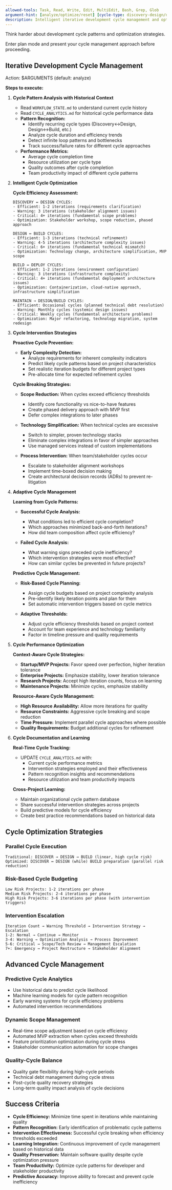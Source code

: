 ```yaml
---
allowed-tools: Task, Read, Write, Edit, MultiEdit, Bash, Grep, Glob
argument-hint: [analyze/optimize/reset] [cycle-type: discovery-design/design-build/build-deploy/maintain-design]
description: Intelligent iterative development cycle management and optimization
---
```


Think harder about development cycle patterns and optimization strategies.

Enter plan mode and present your cycle management approach before proceeding.

## Iterative Development Cycle Management

Action: $ARGUMENTS (default: analyze)

**Steps to execute:**

1. **Cycle Pattern Analysis with Historical Context**
   - Read `WORKFLOW_STATE.md` to understand current cycle history
   - Read `CYCLE_ANALYTICS.md` for historical cycle performance data
   - **Pattern Recognition:**
     - Identify recurring cycle types (Discovery↔Design, Design↔Build, etc.)
     - Analyze cycle duration and efficiency trends
     - Detect infinite loop patterns and bottlenecks
     - Track success/failure rates for different cycle approaches
   - **Performance Metrics:**
     - Average cycle completion time
     - Resource utilization per cycle type
     - Quality outcomes after cycle completion
     - Team productivity impact of different cycle patterns

2. **Intelligent Cycle Optimization**

   **Cycle Efficiency Assessment:**
   ```
   DISCOVERY ↔ DESIGN CYCLES:
   - Efficient: 1-2 iterations (requirements clarification)
   - Warning: 3 iterations (stakeholder alignment issues)
   - Critical: 4+ iterations (fundamental scope problems)
   - Optimization: Stakeholder workshop, scope reduction, phased approach
   
   DESIGN ↔ BUILD CYCLES:
   - Efficient: 1-3 iterations (technical refinement)
   - Warning: 4-5 iterations (architecture complexity issues)
   - Critical: 6+ iterations (fundamental technical mismatch)
   - Optimization: Technology change, architecture simplification, MVP scope
   
   BUILD ↔ DEPLOY CYCLES:
   - Efficient: 1-2 iterations (environment configuration)
   - Warning: 3 iterations (infrastructure complexity)
   - Critical: 4+ iterations (fundamental deployment architecture issues)
   - Optimization: Containerization, cloud-native approach, infrastructure simplification
   
   MAINTAIN → DESIGN/BUILD CYCLES:
   - Efficient: Occasional cycles (planned technical debt resolution)
   - Warning: Monthly cycles (systemic design issues)
   - Critical: Weekly cycles (fundamental architecture problems)
   - Optimization: Major refactoring, technology migration, system redesign
   ```

3. **Cycle Intervention Strategies**

   **Proactive Cycle Prevention:**
   - **Early Complexity Detection:**
     - Analyze requirements for inherent complexity indicators
     - Predict likely cycle patterns based on project characteristics
     - Set realistic iteration budgets for different project types
     - Pre-allocate time for expected refinement cycles
   
   **Cycle Breaking Strategies:**
   - **Scope Reduction:** When cycles exceed efficiency thresholds
     - Identify core functionality vs nice-to-have features
     - Create phased delivery approach with MVP first
     - Defer complex integrations to later phases
   
   - **Technology Simplification:** When technical cycles are excessive
     - Switch to simpler, proven technology stacks
     - Eliminate complex integrations in favor of simpler approaches
     - Use managed services instead of custom implementations
   
   - **Process Intervention:** When team/stakeholder cycles occur
     - Escalate to stakeholder alignment workshops
     - Implement time-boxed decision making
     - Create architectural decision records (ADRs) to prevent re-litigation

4. **Adaptive Cycle Management**

   **Learning from Cycle Patterns:**
   - **Successful Cycle Analysis:**
     - What conditions led to efficient cycle completion?
     - Which approaches minimized back-and-forth iterations?
     - How did team composition affect cycle efficiency?
   
   - **Failed Cycle Analysis:**
     - What warning signs preceded cycle inefficiency?
     - Which intervention strategies were most effective?
     - How can similar cycles be prevented in future projects?
   
   **Predictive Cycle Management:**
   - **Risk-Based Cycle Planning:**
     - Assign cycle budgets based on project complexity analysis
     - Pre-identify likely iteration points and plan for them
     - Set automatic intervention triggers based on cycle metrics
   
   - **Adaptive Thresholds:**
     - Adjust cycle efficiency thresholds based on project context
     - Account for team experience and technology familiarity
     - Factor in timeline pressure and quality requirements

5. **Cycle Performance Optimization**

   **Context-Aware Cycle Strategies:**
   - **Startup/MVP Projects:** Favor speed over perfection, higher iteration tolerance
   - **Enterprise Projects:** Emphasize stability, lower iteration tolerance
   - **Research Projects:** Accept high iteration counts, focus on learning
   - **Maintenance Projects:** Minimize cycles, emphasize stability
   
   **Resource-Aware Cycle Management:**
   - **High Resource Availability:** Allow more iterations for quality
   - **Resource Constraints:** Aggressive cycle breaking and scope reduction
   - **Time Pressure:** Implement parallel cycle approaches where possible
   - **Quality Requirements:** Budget additional cycles for refinement

6. **Cycle Documentation and Learning**

   **Real-Time Cycle Tracking:**
   - UPDATE `CYCLE_ANALYTICS.md` with:
     - Current cycle performance metrics
     - Intervention strategies employed and their effectiveness
     - Pattern recognition insights and recommendations
     - Resource utilization and team productivity impacts
   
   **Cross-Project Learning:**
   - Maintain organizational cycle pattern database
   - Share successful intervention strategies across projects
   - Build predictive models for cycle efficiency
   - Create best practice recommendations based on historical data

## Cycle Optimization Strategies

### Parallel Cycle Execution
```
Traditional: DISCOVER → DESIGN → BUILD (linear, high cycle risk)
Optimized: DISCOVER ↔ DESIGN (while) BUILD preparation (parallel risk reduction)
```

### Risk-Based Cycle Budgeting
```
Low Risk Projects: 1-2 iterations per phase
Medium Risk Projects: 2-4 iterations per phase  
High Risk Projects: 3-6 iterations per phase (with intervention triggers)
```

### Intervention Escalation
```
Iteration Count → Warning Threshold → Intervention Strategy → Escalation
1-2: Normal → Continue → Monitor
3-4: Warning → Optimization Analysis → Process Improvement
5-6: Critical → Scope/Tech Review → Management Escalation
7+: Emergency → Project Restructure → Stakeholder Alignment
```

## Advanced Cycle Management

### Predictive Cycle Analytics
- Use historical data to predict cycle likelihood
- Machine learning models for cycle pattern recognition
- Early warning systems for cycle efficiency problems
- Automated intervention recommendations

### Dynamic Scope Management
- Real-time scope adjustment based on cycle efficiency
- Automated MVP extraction when cycles exceed thresholds
- Feature prioritization optimization during cycle stress
- Stakeholder communication automation for scope changes

### Quality-Cycle Balance
- Quality gate flexibility during high-cycle periods
- Technical debt management during cycle stress
- Post-cycle quality recovery strategies
- Long-term quality impact analysis of cycle decisions

## Success Criteria

- **Cycle Efficiency:** Minimize time spent in iterations while maintaining quality
- **Pattern Recognition:** Early identification of problematic cycle patterns
- **Intervention Effectiveness:** Successful cycle breaking when efficiency thresholds exceeded
- **Learning Integration:** Continuous improvement of cycle management based on historical data
- **Quality Preservation:** Maintain software quality despite cycle optimization pressure
- **Team Productivity:** Optimize cycle patterns for developer and stakeholder productivity
- **Predictive Accuracy:** Improve ability to forecast and prevent cycle inefficiency